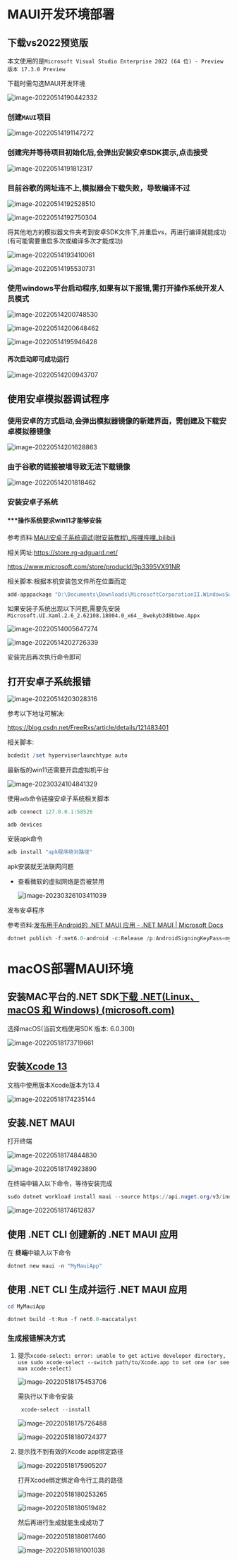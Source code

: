 # MAUI开发环境部署

## 下载vs2022预览版

本文使用的是`Microsoft Visual Studio Enterprise 2022 (64 位) - Preview  版本 17.3.0 Preview` 

下载时需勾选MAUI开发环境

![image-20220514190442332](images\image-20220514190442332.png)

### 创建`MAUI`项目

![image-20220514191147272](images\image-20220514191147272.png)

### 创建完并等待项目初始化后,会弹出安装安卓SDK提示,点击接受

![image-20220514191812317](images\image-20220514191812317.png)

### 目前谷歌的网址连不上,模拟器会下载失败，导致编译不过

![image-20220514192528510](images\image-20220514192528510.png)

![image-20220514192750304](images\image-20220514192750304.png)

将其他地方的模拟器文件夹考到安卓SDK文件下,并重启vs，再进行编译就能成功(有可能需要重启多次或编译多次才能成功)

![image-20220514193410061](images\image-20220514193410061.png)

![image-20220514195530731](images\image-20220514195530731.png)

### 使用windows平台启动程序,如果有以下报错,需打开操作系统开发人员模式

![image-20220514200748530](images\image-20220514200748530.png)

![image-20220514200648462](images\image-20220514200648462.png)

![image-20220514195946428](images\image-20220514195946428.png)

#### 再次启动即可成功运行

![image-20220514200943707](images\image-20220514200943707.png)

## 使用安卓模拟器调试程序

### 使用安卓的方式启动,会弹出模拟器镜像的新建界面，需创建及下载安卓模拟器镜像

![image-20220514201628863](images\image-20220514201628863.png)

### 由于谷歌的链接被墙导致无法下载镜像

![image-20220514201818462](images\image-20220514201818462.png)

### 安装安卓子系统

#### ***操作系统要求win11才能够安装

参考资料:[MAUI安卓子系统调试(附安装教程)_哔哩哔哩_bilibili](https://www.bilibili.com/video/BV1WF411Y7ge?p=1&share_medium=android&share_plat=android&share_session_id=1f1c6c69-1207-41bb-96c0-17aabc70c061&share_source=WEIXIN&share_tag=s_i&timestamp=1652493886&unique_k=KxdHQ5E)

相关网址:https://store.rg-adguard.net/

https://www.microsoft.com/store/producld/9p3395VX91NR

相关脚本:根据本机安装包文件所在位置而定

```powershell
add-apppackage "D:\Documents\Downloads\MicrosoftCorporationII.WindowsSubsystemForAndroid_2203.40000.3.0_neutral___8wekyb3d8bbwe.Msixbundle"
```

如果安装子系统出现以下问题,需要先安装`Microsoft.UI.Xaml.2.6_2.62108.18004.0_x64__8wekyb3d8bbwe.Appx`

![image-20220514005647274](images\image-20220514005647274.png)

![image-20220514202726339](images\image-20220514202726339.png)

安装完后再次执行命令即可

## 打开安卓子系统报错

![image-20220514203028316](images\image-20220514203028316.png)

参考以下地址可解决:

https://blog.csdn.net/FreeRxs/article/details/121483401

相关脚本:

```powershell
bcdedit /set hypervisorlaunchtype auto
```

最新版的win11还需要开启虚拟机平台

![image-20230324104841329](images\image-20230324104841329.png)

使用`adb`命令链接安卓子系统相关脚本

```powershell
adb connect 127.0.0.1:58526
```

```
adb devices
```

安装apk命令

```powershell
adb install "apk程序绝对路径"
```

apk安装就无法联网问题

- 查看微软的虚拟网络是否被禁用

  ![image-20230326103411039](images\image-20230326103411039.png)

发布安卓程序

参考资料:[发布用于Android的 .NET MAUI 应用 - .NET MAUI | Microsoft Docs](https://docs.microsoft.com/zh-cn/dotnet/maui/android/deployment/overview#publish)

```powershell
dotnet publish -f:net6.0-android -c:Release /p:AndroidSigningKeyPass=mypassword /p:AndroidSigningStorePass=mypassword
```



# macOS部署MAUI环境

## 安装MAC平台的.NET SDK[下载 .NET(Linux、macOS 和 Windows) (microsoft.com)](https://dotnet.microsoft.com/zh-cn/download)



选择macOS(当前文档使用SDK 版本: 6.0.300)

![image-20220518173719661](images\image-20220518173719661.png)

## 安装[Xcode 13](https://xcodereleases.com/)

文档中使用版本Xcode版本为13.4

![image-20220518174235144](images\image-20220518174235144.png)

## 安装.NET MAUI

打开终端

![image-20220518174844830](images\image-20220518174844830.png)

![image-20220518174923890](images\image-20220518174923890.png)

在终端中输入以下命令，等待安装完成

```powershell
sudo dotnet workload install maui --source https://api.nuget.org/v3/index.json
```

![image-20220518174612837](images\image-20220518174612837.png)

## 使用 .NET CLI 创建新的 .NET MAUI 应用

在 **终端**中输入以下命令

```powershell
dotnet new maui -n "MyMauiApp"
```

## 使用 .NET CLI 生成并运行 .NET MAUI 应用

```powershell
cd MyMauiApp
```

```powershell
dotnet build -t:Run -f net6.0-maccatalyst
```

### 生成报错解决方式

1. 提示`xcode-select: error: unable to get active developer directory, use sudo xcode-select --switch path/to/Xcode.app to set one (or see man xcode-select)`

   ![image-20220518175453706](images\image-20220518175453706.png)

   需执行以下命令安装

   ```powershell
    xcode-select --install
   ```

   ![image-20220518175726488](images\image-20220518175726488.png)

   ![image-20220518180724377](images\image-20220518180724377.png)

2. 提示找不到有效的Xcode app绑定路径

   ![image-20220518175905207](images\image-20220518175905207.png)

   打开Xcode绑定绑定命令行工具的路径

   ![image-20220518180253265](images\image-20220518180253265.png)

   ![image-20220518180519482](images\image-20220518180519482.png)

   然后再进行生成就能生成成功了

   ![image-20220518180817460](images\image-20220518180817460.png)

   

   ![image-20220518181001038](images\image-20220518181001038.png)

